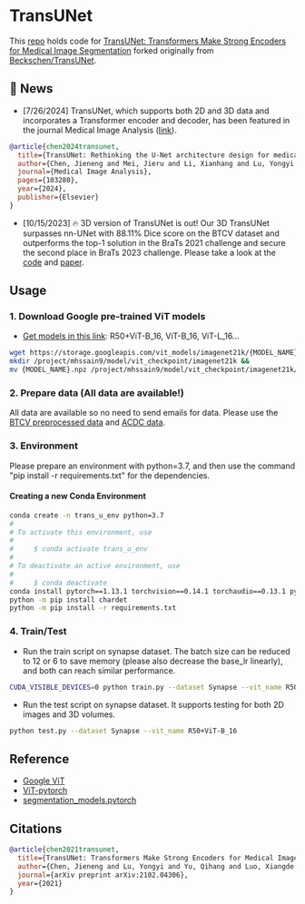 # TransUNet

This [repo](https://github.com/Mazharul-Hossain/TransUNet) holds code for [TransUNet: Transformers Make Strong Encoders for Medical Image Segmentation](https://arxiv.org/pdf/2102.04306.pdf) forked originally from [Beckschen/TransUNet](https://github.com/Beckschen/TransUNet).

## 📰 News

- [7/26/2024] TransUNet, which supports both 2D and 3D data and incorporates a Transformer encoder and decoder, has been featured in the journal Medical Image Analysis ([link](https://www.sciencedirect.com/science/article/pii/S1361841524002056)).

```bibtex
@article{chen2024transunet,
  title={TransUNet: Rethinking the U-Net architecture design for medical image segmentation through the lens of transformers},
  author={Chen, Jieneng and Mei, Jieru and Li, Xianhang and Lu, Yongyi and Yu, Qihang and Wei, Qingyue and Luo, Xiangde and Xie, Yutong and Adeli, Ehsan and Wang, Yan and others},
  journal={Medical Image Analysis},
  pages={103280},
  year={2024},
  publisher={Elsevier}
}
```

- [10/15/2023] 🔥 3D version of TransUNet is out! Our 3D TransUNet surpasses nn-UNet with 88.11% Dice score on the BTCV dataset and outperforms the top-1 solution in the BraTs 2021 challenge and secure the second place in BraTs 2023 challenge. Please take a look at the [code](https://github.com/Beckschen/3D-TransUNet/tree/main) and [paper](https://arxiv.org/abs/2310.07781).

## Usage

### 1. Download Google pre-trained ViT models

- [Get models in this link](https://console.cloud.google.com/storage/vit_models/): R50+ViT-B_16, ViT-B_16, ViT-L_16...

```bash
wget https://storage.googleapis.com/vit_models/imagenet21k/{MODEL_NAME}.npz &&
mkdir /project/mhssain9/model/vit_checkpoint/imagenet21k &&
mv {MODEL_NAME}.npz /project/mhssain9/model/vit_checkpoint/imagenet21k/{MODEL_NAME}.npz
```

### 2. Prepare data (All data are available!)

All data are available so no need to send emails for data. Please use the [BTCV preprocessed data](https://drive.google.com/drive/folders/1ACJEoTp-uqfFJ73qS3eUObQh52nGuzCd?usp=sharing) and [ACDC data](https://drive.google.com/drive/folders/1KQcrci7aKsYZi1hQoZ3T3QUtcy7b--n4?usp=drive_link).

### 3. Environment

Please prepare an environment with python=3.7, and then use the command "pip install -r requirements.txt" for the dependencies.

#### Creating a new Conda Environment

```bash
conda create -n trans_u_env python=3.7
#
# To activate this environment, use
#
#     $ conda activate trans_u_env
#
# To deactivate an active environment, use
#
#     $ conda deactivate
conda install pytorch==1.13.1 torchvision==0.14.1 torchaudio==0.13.1 pytorch-cuda=11.7 -c pytorch -c nvidia
python -m pip install chardet
python -m pip install -r requirements.txt
```

### 4. Train/Test

- Run the train script on synapse dataset. The batch size can be reduced to 12 or 6 to save memory (please also decrease the base_lr linearly), and both can reach similar performance.

```bash
CUDA_VISIBLE_DEVICES=0 python train.py --dataset Synapse --vit_name R50+ViT-B_16
```

- Run the test script on synapse dataset. It supports testing for both 2D images and 3D volumes.

```bash
python test.py --dataset Synapse --vit_name R50+ViT-B_16
```

## Reference

- [Google ViT](https://github.com/google-research/vision_transformer)
- [ViT-pytorch](https://github.com/jeonsworld/ViT-pytorch)
- [segmentation_models.pytorch](https://github.com/qubvel/segmentation_models.pytorch)

## Citations

```bibtex
@article{chen2021transunet,
  title={TransUNet: Transformers Make Strong Encoders for Medical Image Segmentation},
  author={Chen, Jieneng and Lu, Yongyi and Yu, Qihang and Luo, Xiangde and Adeli, Ehsan and Wang, Yan and Lu, Le and Yuille, Alan L., and Zhou, Yuyin},
  journal={arXiv preprint arXiv:2102.04306},
  year={2021}
}
```
